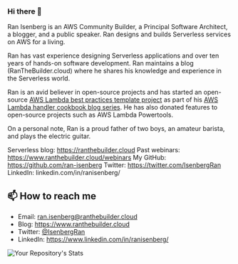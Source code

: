 ### Hi there 👋


Ran Isenberg is an AWS Community Builder, a Principal Software Architect, a blogger, and a public speaker.
Ran designs and builds Serverless services on AWS for a living.

Ran has vast experience designing Serverless applications and over ten years of hands-on software development.
Ran maintains a blog (RanTheBuilder.cloud) where he shares his knowledge and experience in the Serverless world.

Ran is an avid believer in open-source projects and has started an open-source [AWS Lambda best practices template project](https://github.com/ran-isenberg/aws-lambda-handler-cookbook) as part of his [AWS Lambda handler cookbook blog series](https://www.ranthebuilder.cloud/blog/categories/best-practices). 
He has also donated features to open-source projects such as AWS Lambda Powertools.

On a personal note, Ran is a proud father of two boys, an amateur barista, and plays the electric guitar.

Serverless blog: https://ranthebuilder.cloud
Past webinars: https://www.ranthebuilder.cloud/webinars
My GitHub: https://github.com/ran-isenberg
Twitter: https://twitter.com/IsenbergRan
LinkedIn: linkedin.com/in/ranisenberg/

## 📫 How to reach me
- Email: ran.isenberg@ranthebuilder.cloud
- Blog: https://www.ranthebuilder.cloud
- Twitter: [@IsenbergRan](https://twitter.com/IsenbergRan)
- LinkedIn: https://www.linkedin.com/in/ranisenberg/


![Your Repository's Stats](https://github-readme-stats.vercel.app/api?username=ran-isenberg&show_icons=true)

